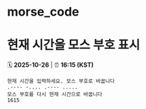 # morse_code
# 현재 시간을 모스 부호 표시
<!-- MORSE_TIME_START -->
🗓️ **2025-10-26** | ⏰ **16:15 (KST)**

```
현재 시간을 입력하세요. 모스 부호로 바꿉니다
.---- -.... .---- .....
모스 부호를 다시 현재 시간으로 바꿉니다
1615
```
<!-- MORSE_TIME_END -->
